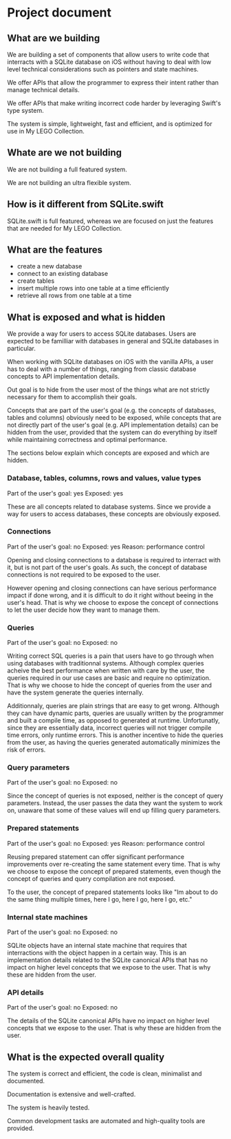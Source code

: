 
# Project document


## What are we building

We are building a set of components that allow users to write code that interracts
with a SQLite database on iOS without having to deal with low level technical considerations
such as pointers and state machines.

We offer APIs that allow the programmer to express their intent rather than
manage technical details.

We offer APIs that make writing incorrect code harder by leveraging Swift's type system.

The system is simple, lightweight, fast and efficient, and is optimized for
use in My LEGO Collection.


## Whate are we not building

We are not building a full featured system.

We are not building an ultra flexible system.


## How is it different from SQLite.swift

SQLite.swift is full featured, whereas we are focused on just the features that are needed for My LEGO Collection.


## What are the features

- create a new database
- connect to an existing database
- create tables
- insert multiple rows into one table at a time efficiently
- retrieve all rows from one table at a time


## What is exposed and what is hidden

We provide a way for users to access SQLite databases. Users are expected to be
familliar with databases in general and SQLite databases in particular.

When working with SQLite databases on iOS with the vanilla APIs, a user has to
deal with a number of things, ranging from classic database concepts to API
implementation details.

Out goal is to hide from the user most of the things what are not strictly
necessary for them to accomplish their goals.

Concepts that are part of the user's goal (e.g. the concepts of databases,
tables and columns) obviously need to be exposed, while concepts that are not
directly part of the user's goal (e.g. API implementation details) can be hidden 
from the user, provided that the system can do everything by itself while
maintaining correctness and optimal performance.

The sections below explain which concepts are exposed and which are hidden.

### Database, tables, columns, rows and values, value types

Part of the user's goal: yes
Exposed: yes

These are all concepts related to database systems. Since we provide a way for
users to access databases, these concepts are obviously exposed.

### Connections

Part of the user's goal: no
Exposed: yes
Reason: performance control

Opening and closing connections to a database is required to interract with it,
but is not part of the user's goals. As such, the concept of database connections
is not required to be exposed to the user.

However opening and closing connections can have serious performance impact if
done wrong, and it is difficult to do it right without beeing in the user's head.
That is why we choose to expose the concept of connections to let the user
decide how they want to manage them.

### Queries

Part of the user's goal: no
Exposed: no

Writing correct SQL queries is a pain that users have to go through when using
databases with traditionnal systems. Although complex queries acheive the best 
performance when written with care by the user, the queries required in our use
cases are basic and require no optimization. That is why we choose to hide the
concept of queries from the user and have the system generate the queries
internally.

Additionnaly, queries are plain strings that are easy to get wrong. Although
they can have dynamic parts, queries are usually written by the programmer and
built a compile time, as opposed to generated at runtime. Unfortunatly, since
they are essentially data, incorrect queries will not trigger compile time
errors, only runtime errors. This is another incentive to hide the queries from
the user, as having the queries generated automatically minimizes the risk of
errors.

### Query parameters

Part of the user's goal: no
Exposed: no

Since the concept of queries is not exposed, neither is the concept of query
parameters. Instead, the user passes the data they want the system to work on,
unaware that some of these values will end up filling query parameters.

### Prepared statements

Part of the user's goal: no
Exposed: yes
Reason: performance control

Reusing prepared statement can offer significant performance improvements over
re-creating the same statement every time. That is why we choose to expose the
concept of prepared statements, even though the concept of queries and query 
compilation are not exposed.

To the user, the concept of prepared statements looks like "Im about to do the
same thing multiple times, here I go, here I go, here I go, etc."

### Internal state machines

Part of the user's goal: no
Exposed: no

SQLite objects have an internal state machine that requires that interractions
with the object happen in a certain way. This is an implementation details
related to the SQLite canonical APIs that has no impact on higher level concepts
that we expose to the user. That is why these are hidden from the user.

### API details

Part of the user's goal: no
Exposed: no

The details of the SQLite canonical APIs have no impact on higher level concepts
that we expose to the user. That is why these are hidden from the user.


## What is the expected overall quality

The system is correct and efficient, the code is clean, minimalist and documented.

Documentation is extensive and well-crafted.

The system is heavily tested.

Common development tasks are automated and high-quality tools are provided.